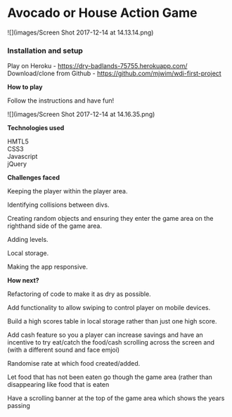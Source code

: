 # Avocado or House Action Game


![](images/Screen Shot 2017-12-14 at 14.13.14.png)

### Installation and setup

Play on Heroku - https://dry-badlands-75755.herokuapp.com/ <br>
Download/clone from Github - https://github.com/mjwim/wdi-first-project

**How to play**

Follow the instructions and have fun!

![](images/Screen Shot 2017-12-14 at 14.16.35.png)

**Technologies used**

HMTL5 <br>
CSS3 <br>
Javascript <br>
jQuery <br>

**Challenges faced**

Keeping the player within the player area.

Identifying collisions between divs.

Creating random objects and ensuring they enter the game area on the righthand side of the game area.

Adding levels.

Local storage.

Making the app responsive.

**How next?**

Refactoring of code to make it as dry as possible.

Add functionality to allow swiping to control player on mobile devices.

Build a high scores table in local storage rather than just one high score.

Add cash feature so you a player can increase savings and have an incentive to try eat/catch the food/cash scrolling across the screen and (with a different sound and face emjoi)

Randomise rate at which food created/added.

Let food that has not been eaten go though the game area (rather than disappearing like food that is eaten

Have a scrolling banner at the top of the game area which shows the years passing